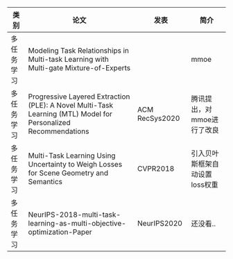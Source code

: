 
| 类别 |  论文   | 发表 | 简介  |
| --- |  ----  |  ----|----  |
| 多任务学习 | Modeling Task Relationships in Multi-task Learning with Multi-gate Mixture-of-Experts                           | | mmoe |
| 多任务学习 | Progressive Layered Extraction (PLE): A Novel Multi-Task Learning (MTL) Model for Personalized Recommendations  | ACM RecSys2020 | 腾讯提出，对mmoe进行了改良 |
| 多任务学习 | Multi-Task Learning Using Uncertainty to Weigh Losses for Scene Geometry and Semantics                          | CVPR2018 |引入贝叶斯框架自动设置loss权重 |
| 多任务学习 | NeurIPS-2018-multi-task-learning-as-multi-objective-optimization-Paper                          | NeurIPS2020 |还没看.. |
